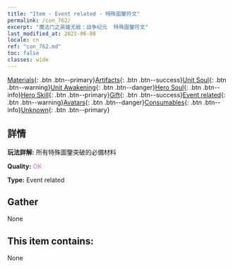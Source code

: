 ```yaml
---
title: "Item - Event related - 特殊圖鑒符文"
permalink: /con_762/
excerpt: "魔法门之英雄无敌：战争纪元  特殊圖鑒符文"
last_modified_at: 2021-06-08
locale: cn
ref: "con_762.md"
toc: false
classes: wide
---
```

 [Materials](/ItemsCN/){: .btn .btn--primary}[Artifacts](/ItemsCN/Artifacts/){: .btn .btn--success}[Unit Soul](/ItemsCN/UnitSoul/){: .btn .btn--warning}[Unit Awakening](/ItemsCN/UnitAwakening/){: .btn .btn--danger}[Hero Soul](/ItemsCN/HeroSoul/){: .btn .btn--info}[Hero Skill](/ItemsCN/HeroSkill/){: .btn .btn--primary}[Gift](/ItemsCN/Gift/){: .btn .btn--success}[Event related](/ItemsCN/Events/){: .btn .btn--warning}[Avatars](/ItemsCN/Avatars/){: .btn .btn--danger}[Consumables](/ItemsCN/Consumables/){: .btn .btn--info}[Unknown](/ItemsCN/Unknown/){: .btn .btn--primary}

## 詳情
 **玩法詳解:** 所有特殊圖鑒突破的必備材料

 **Quality:** <span style="color: #DA70D6">OK</span>

 **Type:** Event related

## Gather

  None

## This item contains:

  None

